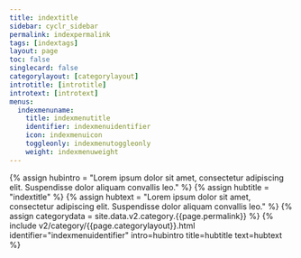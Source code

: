 ```yaml
---
title: indextitle
sidebar: cyclr_sidebar
permalink: indexpermalink
tags: [indextags]
layout: page
toc: false
singlecard: false
categorylayout: [categorylayout]
introtitle: [introtitle]
introtext: [introtext]
menus:
  indexmenuname:
    title: indexmenutitle
    identifier: indexmenuidentifier
    icon: indexmenuicon
    toggleonly: indexmenutoggleonly
    weight: indexmenuweight
---
```

{% assign hubintro = "Lorem ipsum dolor sit amet, consectetur adipiscing elit. Suspendisse dolor aliquam convallis leo." %}
{% assign hubtitle = "indextitle" %}
{% assign hubtext = "Lorem ipsum dolor sit amet, consectetur adipiscing elit. Suspendisse dolor aliquam convallis leo." %}
{% assign categorydata = site.data.v2.category.{{page.permalink}} %}
{% include v2/category/{{page.categorylayout}}.html identifier="indexmenuidentifier" intro=hubintro title=hubtitle text=hubtext %}
